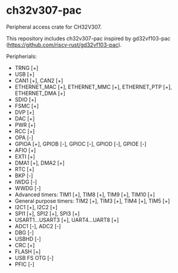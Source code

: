 # ch32v307-pac
Peripheral access crate for CH32V307.

This repository includes ch32v307-pac inspired by gd32vf103-pac (https://github.com/riscv-rust/gd32vf103-pac).

Peripherials:
* TRNG [+]
* USB [+]
* CAN1 [+], CAN2 [+]
* ETHERNET_MAC [+], ETHERNET_MMC [+], ETHERNET_PTP [+], ETHERNET_DMA [+]
* SDIO [+]
* FSMC [+]
* DVP [+]
* DAC [+]
* PWR [+]
* RCC [+]
* OPA [-]
* GPIOA [+], GPIOB [-], GPIOC [-], GPIOD [-], GPIOE [-]
* AFIO [+]
* EXTI [+]
* DMA1 [+], DMA2 [+]
* RTC [+]
* BKP [-]
* IWDG [-]
* WWDG [-]
* Advanced timers: TIM1 [+], TIM8 [+], TIM9 [+], TIM10 [+]
* General purpose timers: TIM2 [+], TIM3 [+], TIM4 [+], TIM5 [+] 
* I2C1 [+], I2C2 [+]
* SPI1 [+], SPI2 [+], SPI3 [+]
* USART1...USART3 [+], UART4...UART8 [+]
* ADC1 [-], ADC2 [-]
* DBG [-]
* USBHD [-]
* CRC [+]
* FLASH [+]
* USB FS OTG [-]
* PFIC [-]

